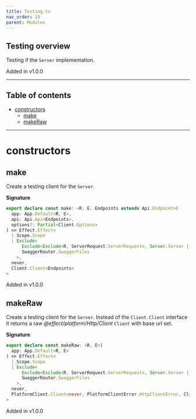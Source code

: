 ```yaml
---
title: Testing.ts
nav_order: 15
parent: Modules
---
```


## Testing overview

Testing if the `Server` implementation.

Added in v1.0.0

---

<h2 class="text-delta">Table of contents</h2>

- [constructors](#constructors)
  - [make](#make)
  - [makeRaw](#makeraw)

---

# constructors

## make

Create a testing client for the `Server`.

**Signature**

```ts
export declare const make: <R, E, Endpoints extends Api.Endpoint>(
  app: App.Default<R, E>,
  api: Api.Api<Endpoints>,
  options?: Partial<Client.Options>
) => Effect.Effect<
  | Scope.Scope
  | Exclude<
      Exclude<Exclude<R, ServerRequest.ServerRequest>, Server.Server | Platform.Platform>,
      SwaggerRouter.SwaggerFiles
    >,
  never,
  Client.Client<Endpoints>
>
```

Added in v1.0.0

## makeRaw

Create a testing client for the `Server`. Instead of the `Client.Client` interface
it returns a raw _@effect/platform/Http/Client_ `Client` with base url set.

**Signature**

```ts
export declare const makeRaw: <R, E>(
  app: App.Default<R, E>
) => Effect.Effect<
  | Scope.Scope
  | Exclude<
      Exclude<Exclude<R, ServerRequest.ServerRequest>, Server.Server | Platform.Platform>,
      SwaggerRouter.SwaggerFiles
    >,
  never,
  PlatformClient.Client<never, PlatformClientError.HttpClientError, ClientResponse.ClientResponse>
>
```

Added in v1.0.0
